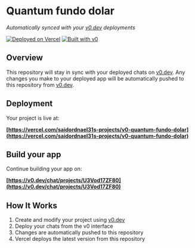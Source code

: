 # Quantum fundo dolar

*Automatically synced with your [v0.dev](https://v0.dev) deployments*

[![Deployed on Vercel](https://img.shields.io/badge/Deployed%20on-Vercel-black?style=for-the-badge&logo=vercel)](https://vercel.com/saidordnael31s-projects/v0-quantum-fundo-dolar)
[![Built with v0](https://img.shields.io/badge/Built%20with-v0.dev-black?style=for-the-badge)](https://v0.dev/chat/projects/U3Vod17ZF80)

## Overview

This repository will stay in sync with your deployed chats on [v0.dev](https://v0.dev).
Any changes you make to your deployed app will be automatically pushed to this repository from [v0.dev](https://v0.dev).

## Deployment

Your project is live at:

**[https://vercel.com/saidordnael31s-projects/v0-quantum-fundo-dolar](https://vercel.com/saidordnael31s-projects/v0-quantum-fundo-dolar)**

## Build your app

Continue building your app on:

**[https://v0.dev/chat/projects/U3Vod17ZF80](https://v0.dev/chat/projects/U3Vod17ZF80)**

## How It Works

1. Create and modify your project using [v0.dev](https://v0.dev)
2. Deploy your chats from the v0 interface
3. Changes are automatically pushed to this repository
4. Vercel deploys the latest version from this repository